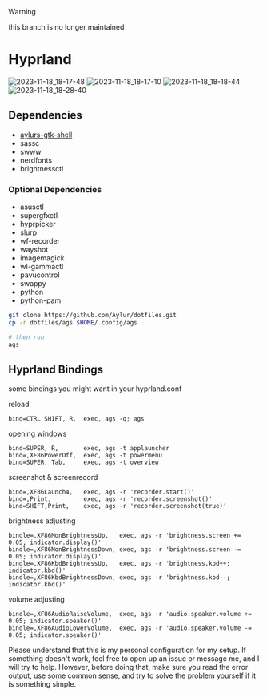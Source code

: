 > [!WARNING]
> this branch is no longer maintained

# Hyprland

![2023-11-18_18-17-48](https://github.com/Aylur/dotfiles/assets/104676705/2c256b0f-8103-4f2a-8211-647c9feaa078)
![2023-11-18_18-17-10](https://github.com/Aylur/dotfiles/assets/104676705/e8bbd929-9367-4f08-be65-34b03ef52a8e)
![2023-11-18_18-18-44](https://github.com/Aylur/dotfiles/assets/104676705/09a5b5a9-262f-4c29-9627-3cf48b6790ae)
![2023-11-18_18-28-40](https://github.com/Aylur/dotfiles/assets/104676705/d4ad404d-e5e7-448a-a7a7-a3f0b0858253)

## Dependencies

- [aylurs-gtk-shell](https://github.com/Aylur/ags/)
- sassc
- swww
- nerdfonts
- brightnessctl

### Optional Dependencies

- asusctl
- supergfxctl
- hyprpicker
- slurp
- wf-recorder
- wayshot
- imagemagick
- wl-gammactl
- pavucontrol
- swappy
- python
- python-pam

```bash
git clone https://github.com/Aylur/dotfiles.git
cp -r dotfiles/ags $HOME/.config/ags

# then run
ags
```

## Hyprland Bindings

some bindings you might want in your hyprland.conf

reload
```
bind=CTRL SHIFT, R,  exec, ags -q; ags
```

opening windows
```
bind=SUPER, R,       exec, ags -t applauncher
bind=,XF86PowerOff,  exec, ags -t powermenu
bind=SUPER, Tab,     exec, ags -t overview
```

screenshot & screenrecord
```
bind=,XF86Launch4,   exec, ags -r 'recorder.start()'
bind=,Print,         exec, ags -r 'recorder.screenshot()'
bind=SHIFT,Print,    exec, ags -r 'recorder.screenshot(true)'
```

brightness adjusting
```
bindle=,XF86MonBrightnessUp,   exec, ags -r 'brightness.screen += 0.05; indicator.display()'
bindle=,XF86MonBrightnessDown, exec, ags -r 'brightness.screen -= 0.05; indicator.display()'
bindle=,XF86KbdBrightnessUp,   exec, ags -r 'brightness.kbd++; indicator.kbd()'
bindle=,XF86KbdBrightnessDown, exec, ags -r 'brightness.kbd--; indicator.kbd()'
```

volume adjusting
```
bindle=,XF86AudioRaiseVolume,  exec, ags -r 'audio.speaker.volume += 0.05; indicator.speaker()'
bindle=,XF86AudioLowerVolume,  exec, ags -r 'audio.speaker.volume -= 0.05; indicator.speaker()'
```

Please understand that this is my personal configuration for my setup.
If something doesn't work, feel free to open up an issue or message me,
and I will try to help. However, before doing that, make sure you read the error output,
use some common sense, and try to solve the problem yourself if it is something simple.
